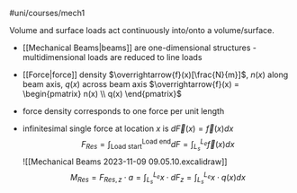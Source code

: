 #uni/courses/mech1 

Volume and surface loads act continuously into/onto a volume/surface.

- [[Mechanical Beams|beams]] are one-dimensional structures - multidimensional loads are reduced to line loads
- [[Force|force]] density $\overrightarrow{f}(x)[\frac{N}{m}]$, $n(x)$ along beam axis, $q(x)$ across beam axis $\overrightarrow{f}(x) = \begin{pmatrix} n(x) \\  q(x) \end{pmatrix}$ 

- force density corresponds to one force per unit length
- infinitesimal single force at location $x$ is $d\overrightarrow{F}(x) = \overrightarrow{f}(x)dx$
$$
F_{Res} = \int^{\text{Load end}}_{\text{Load start}} dF = \int^{L_{e}}_{L_{s}} \overrightarrow{f}(x)dx
$$
![[Mechanical Beams 2023-11-09 09.05.10.excalidraw]]
$$
M_{Res} = F_{Res,z} \cdot a = \int^{L_{e}}_{L_{s}} x \cdot dF_{z} = \int^{L_{e}}_{L_{s}} x \cdot q(x) dx
$$